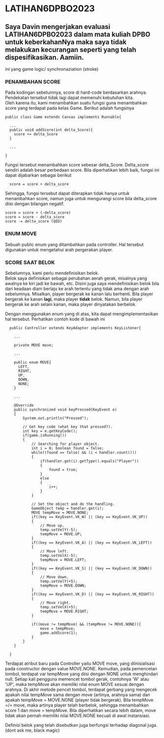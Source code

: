 # LATIHAN6DPBO2023

## Saya Davin mengerjakan evaluasi LATIHAN6DPBO2023 dalam mata kuliah DPBO untuk keberkahanNya maka saya tidak melakukan kecurangan seperti yang telah dispesifikasikan. Aamiin.

ini yang game logic/ synchronaziation (stroke)

### PENAMBAHAN SCORE
Pada kodingan sebelumnya, score di hard-code berdasarkan arahnya. Pendekatan tersebut tidak lagi dapat memenuhi kebutuhan kita.<br>
Oleh karena itu, kami menambahkan suatu fungsi guna menambahkan score yang terdapat pada kelas Game. Berikut adalah fungsinya
~~~
public class Game extends Canvas implements Runnable{

  ...
  public void addScore(int delta_Score){
    score += delta_Score
  }
  
  ...

}
~~~

Fungsi tersebut menambahkan score sebesar delta_Score. Delta_score sendiri adalah besar perbedaan score. Bila diperhatikan lebih baik, fungsi ini dapat dijabarkan sebagai berikut

~~~
  score = score + delta_score
~~~

Sehingga, fungsi tersebut dapat diterapkan tidak hanya untuk menambahkan score, namun juga untuk mengurangi score bila delta_score diisi dengan bilangan negatif.

~~~
score = score + (-delta_score)
score = score - delta_score
score -= delta_score (QED)
~~~


### ENUM MOVE
Sebuah public enum yang ditambahkan pada controller. Hal tersebut digunakan untuk mengetahui arah pergerakan player.

### SCORE SAAT BELOK

Sebelumnya, kami perlu mendefinisikan belok.<br>
Belok saya definisikan sebagai perubahan aerah gerak, misalnya yang awalnya ke kiri jadi ke bawah, etc. Disini juga saya mendefinisikan belok bila dari keadaan diam berlaju ke arah tertentu yang tidak ama dengan arah sebelumnya. Misalkan, player bergerak ke kanan lalu berhenti. Bila player bergerak ke kanan <b>lagi</b>, maka player <b>tidak</b> belok. Namun, bila player bergerak ke arah selain kanan, maka player dinyatakan berbelok.

Dengan menggunakan enum yang di atas, kita dapat mengimplementasikan hal tersebut. Perhatikan contoh kode di bawah ini

~~~
  public Controller extends KeyAdapter implements KeyListener{
  
    ...
  
    private MOVE move;
  
    ...
    
    public enum MOVE{
      LEFT,
      RIGHT,
      UP,
      DOWN,
      NONE;
    }
  
    ...
    
    @Override
    public synchronized void keyPressed(KeyEvent e)
    {
        System.out.println("Pressed");
        
        // Get key code (what key that pressed?).
        int key = e.getKeyCode();
        if(game.isRunning())
        {
            // Searching for player object.
            int i = 0; boolean found = false;
            while((found == false) && (i < handler.count()))
            {
                if(handler.get(i).getType().equals("Player"))
                {
                    found = true;
                }
                else
                {
                    i++;
                }
            }
            
            // Set the object and do the handling.
            GameObject temp = handler.get(i);
            MOVE tempMove = MOVE.NONE;
            if((key == KeyEvent.VK_W) || (key == KeyEvent.VK_UP))
            {
                // Move up.
                temp.setVelY(-5);
                tempMove = MOVE.UP;
            }
            if((key == KeyEvent.VK_A) || (key == KeyEvent.VK_LEFT))
            {
                // Move left.
                temp.setVelX(-5);
                tempMove = MOVE.LEFT;
            }
            if((key == KeyEvent.VK_S) || (key == KeyEvent.VK_DOWN))
            {
                // Move down.
                temp.setVelY(+5);
                tempMove = MOVE.DOWN;
            }
            if((key == KeyEvent.VK_D) || (key == KeyEvent.VK_RIGHT))
            {
                // Move right.
                temp.setVelX(+5);
                tempMove = MOVE.RIGHT;
            }
            
            if((move != tempMove) && (tempMove != MOVE.NONE)){
                move = tempMove;
                game.addScore(1);
            }
        }
    }
  
  }
~~~

Terdapat atribut baru pada Controller yaitu MOVE move, yang diinisialisasi pada constructor dengan value MOVE.NONE. Kemudian, pada pemencetan tombol, terdapat var tempMove yang diisi dengan NONE untuk menghindari null. Setiap kali pengguna memencet tombol gerak, contohnya 'W' atau 'UP', maka tempMove akan memiliki nilai enum MOVE sesuai dengan arahnya. Di akhir metode pencet tombol, terdapat gerbang yang mengecek apakah nilai tempMove sama dengan move (artinya, arahnya sama) dan apakah tempMove = MOVE.NONE (player tidak bergerak). Bila tempMove =/= move, maka artinya player telah berbelok, sehingga menambahkan score 1 dan move = tempMove. Bila diperhatikan secara lebih dalam, move tidak akan pernah memiliki nilai MOVE.NONE kecuali di awal instansiasi.

Definisi belok yang telah disebutkan juga berfungsi terhadap diagonal juga. (dont ask me, black magic)

